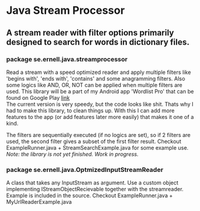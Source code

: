 # Java Stream Processor
## A stream reader with filter options primarily designed to search for words in dictionary files.

### package se.ernell.java.streamprocessor
Read a stream with a speed optimized reader and apply multiple filters like 'begins with', 'ends with', 'contains' and some anagramming filters. Also some logics like AND, OR, NOT can be applied when multiple filters are used.
This library will be a part of my Android app 'Wordlist Pro' that can be found on Google Play <a target="_blank" href="http://play.google.com/store/apps/details?id=com.ernell.wordpro">link</a><br>
The current version is very speedy, but the code looks like shit. Thats why I had to make this library, to clean things up. With this I can add more features to the app (or add features later more easily) that makes it one of a kind.

The filters are sequentially executed (if no logics are set), so if 2 filters are used, the second filter gives a subset of the first filter result.
Checkout ExampleRunner.java + StreamSearchExample.java for some example use.<br>
<i>Note: the library is not yet finished. Work in progress.</i>

### package se.ernell.java.OptmizedInputStreamReader
A class that takes any InputStream as argument.
Use a custom object implementing IStreamObjectRecievable together with 
the streamreader. Example is included in the source.
Checkout ExampleRunner.java + MyUrlReaderExample.java
